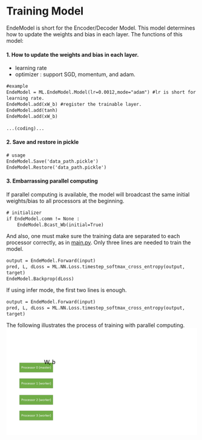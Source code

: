 # Training Model
EndeModel is short for the Encoder/Decoder Model.
This model determines how to update the weights and bias in each layer.
The functions of this model:

#### 1. How to update the weights and bias in each layer.
* learning rate
* optimizer : support SGD, momentum, and adam.
```
#example
EndeModel = ML.EndeModel.Model(lr=0.0012,mode="adam") #lr is short for learning rate.
EndeModel.add(xW_b) #register the trainable layer.
EndeModel.add(tanh)
EndeModel.add(xW_b)

...(coding)...

```

#### 2. Save and restore in pickle
```
# usage
EndeModel.Save('data_path.pickle')
EndeModel.Restore('data_path.pickle')
```

#### 3. Embarrassing parallel computing

If parallel computing is available, the model will broadcast the same initial weights/bias to all processors at the beginning.
```
# initializer
if EndeModel.comm != None :
    EndeModel.Bcast_Wb(initial=True)
```
And also, one must make sure the training data are separated to each processor correctly, as  in [main.py](https://github.com/hchungdelta/Simple_NN_API/blob/master/NN_v3.0_SandGlass/main.py).
Only three lines are needed to train the model.

```
output = EndeModel.Forward(input)
pred, L, dLoss = ML.NN.Loss.timestep_softmax_cross_entropy(output, target)
EndeModel.Backprop(dLoss)
```

If using infer mode, the first two lines is enough.
```
output = EndeModel.Forward(input)
pred, L, dLoss = ML.NN.Loss.timestep_softmax_cross_entropy(output, target)
```

The following illustrates the process of training with parallel computing.
<img src="parallel_comput.gif" width="800">


